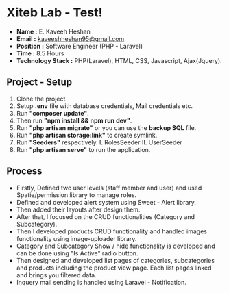 # Xiteb Lab - Test!

- **Name :** E. Kaveeh Heshan
- **Email :** kaveeshheshan95@gmail.com
- **Position :** Software Engineer (PHP - Laravel)
- **Time :** 8.5 Hours
- **Technology Stack :** PHP(Laravel), HTML, CSS, Javascript, Ajax(Jquery).

## Project - Setup
1. Clone the project
2. Setup **.env** file with database credentials, Mail credentials etc.
3. Run **"composer update"**.
4. Then run **"npm install && npm run dev"**.
5. Run **"php artisan migrate"** or you can use the **backup SQL** file.
6. Run **"php artisan storage:link"** to create symlink.
7. Run **"Seeders"** respectively.
			I. RolesSeeder
			II. UserSeeder
8. Run **"php artisan serve"** to run the application.


## Process

- Firstly, Defined two user levels (staff member and user) and used Spatie/permission library to manage roles.
- Defined and developed alert system using Sweet - Alert library.
- Then added their layouts after design them.
- After that, I focused on the CRUD functionalities (Category and Subcategory).
- Then I developed products CRUD functionality and handled images functionality using image-uploader library.
- Category and Subcategory Show / hide functionality is developed and can be done using "Is Active" radio button.
- Then designed and developed list pages of categories, subcategories and products including the product view page. Each list pages linked and brings you filtered data.
- Inquery mail sending is handled using Laravel - Notification. 